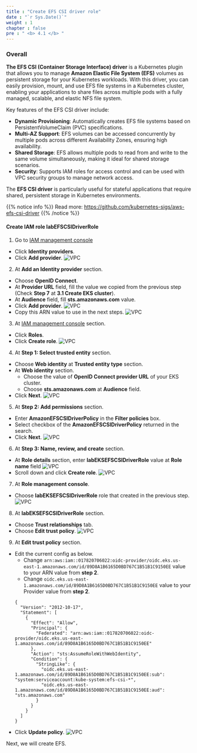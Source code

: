 ```yaml
---
title : "Create EFS CSI driver role"
date : "`r Sys.Date()`"
weight : 1
chapter : false
pre : " <b> 4.1 </b> "
---
```


### Overall
**The EFS CSI (Container Storage Interface) driver** is a Kubernetes plugin that allows you to manage **Amazon Elastic File System (EFS)** volumes as persistent storage for your Kubernetes workloads. With this driver, you can easily provision, mount, and use EFS file systems in a Kubernetes cluster, enabling your applications to share files across multiple pods with a fully managed, scalable, and elastic NFS file system.

Key features of the EFS CSI driver include:

- **Dynamic Provisioning**: Automatically creates EFS file systems based on PersistentVolumeClaim (PVC) specifications.
- **Multi-AZ Support**: EFS volumes can be accessed concurrently by multiple pods across different Availability Zones, ensuring high availability.
- **Shared Storage**: EFS allows multiple pods to read from and write to the same volume simultaneously, making it ideal for shared storage scenarios.
- **Security**: Supports IAM roles for access control and can be used with VPC security groups to manage network access.
  
The **EFS CSI driver** is particularly useful for stateful applications that require shared, persistent storage in Kubernetes environments.

{{% notice info %}}
Read more: https://github.com/kubernetes-sigs/aws-efs-csi-driver
{{% /notice %}}

#### Create IAM role **labEFSCSIDriverRole**
1. Go to [IAM management console](https://console.aws.amazon.com/iam/home)
  - Click **Identity providers**.
  - Click **Add provider**.
  ![VPC](/workshop-01-wordpress-deployment-on-eks/images/3.eks/ws01-createeks11.png)

2. At **Add an Identity provider** section.
  - Choose **OpenID Connect**.
  - At **Provider URL** field, fill the value we copied from the previous step (Check **Step 7** at **3.1 Create EKS cluster**).
  - At **Audience** field, fill **sts.amazonaws.com** value.
  - Click **Add provider**.
  ![VPC](/workshop-01-wordpress-deployment-on-eks/images/3.eks/ws01-createeks12.png)
  - Copy this ARN value to use in the next steps.
  ![VPC](/workshop-01-wordpress-deployment-on-eks/images/3.eks/ws01-createeks15.png)

3. At [IAM management console](https://console.aws.amazon.com/iam/home) section.
  - Click **Roles**.
  - Click **Create role**.
  ![VPC](/workshop-01-wordpress-deployment-on-eks/images/2.prerequisite/ws01-createrole01.png)

4. At **Step 1: Select trusted entity** section.
  - Choose **Web identity** at **Trusted entity type** section.
  - At **Web identity** section. 
    + Choose the value of **OpenID Connect provider URL** of your EKS cluster.
    + Choose **sts.amazonaws.com** at **Audience** field.
  - Click **Next**.
  ![VPC](/workshop-01-wordpress-deployment-on-eks/images/3.eks/ws01-createeks13.png)

5. At **Step 2: Add permissions** section.
  - Enter **AmazonEFSCSIDriverPolicy** in the **Filter policies** box.
  - Select checkbox of the **AmazonEFSCSIDriverPolicy** returned in the search.
  - Click **Next**.
  ![VPC](/workshop-01-wordpress-deployment-on-eks/images/3.eks/ws01-createeks16.png)

6. At **Step 3: Name, review, and create** section.
  - At **Role details** section, enter **labEKSEFSCSIDriverRole** value at **Role name** field
  ![VPC](/workshop-01-wordpress-deployment-on-eks/images/3.eks/ws01-createeks17.png)
  - Scroll down and click **Create role**.
  ![VPC](/workshop-01-wordpress-deployment-on-eks/images/3.eks/ws01-createeks18.png)

7. At **Role management console**.
  - Choose **labEKSEFSCSIDriverRole** role that created in the previous step.
  ![VPC](/workshop-01-wordpress-deployment-on-eks/images/3.eks/ws01-createeks19.png)

8. At **labEKSEFSCSIDriverRole** section.
  - Choose **Trust relationships** tab.
  - Choose **Edit trust policy**.
  ![VPC](/workshop-01-wordpress-deployment-on-eks/images/3.eks/ws01-createeks20.png)

9. At **Edit trust policy** section.
  - Edit the current config as below.
    + Change ``arn:aws:iam::017820706022:oidc-provider/oidc.eks.us-east-1.amazonaws.com/id/89D8A1B6165D0BD767C1B51B1C9150EE`` value to your ARN value from **step 2**.
    + Change ``oidc.eks.us-east-1.amazonaws.com/id/89D8A1B6165D0BD767C1B51B1C9150EE`` value to your Provider value from **step 2**.
    ```
    {
      "Version": "2012-10-17",
      "Statement": [
        {
          "Effect": "Allow",
          "Principal": {
            "Federated": "arn:aws:iam::017820706022:oidc-provider/oidc.eks.us-east-1.amazonaws.com/id/89D8A1B6165D0BD767C1B51B1C9150EE"
          },
          "Action": "sts:AssumeRoleWithWebIdentity",
          "Condition": {
            "StringLike": {
              "oidc.eks.us-east-1.amazonaws.com/id/89D8A1B6165D0BD767C1B51B1C9150EE:sub": "system:serviceaccount:kube-system:efs-csi-*",
              "oidc.eks.us-east-1.amazonaws.com/id/89D8A1B6165D0BD767C1B51B1C9150EE:aud": "sts.amazonaws.com"
            }
          }
        }
      ]
    }
    ```
  - Click **Update policy**.
  ![VPC](/workshop-01-wordpress-deployment-on-eks/images/3.eks/ws01-createeks21.png)

Next, we will create EFS.